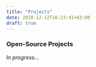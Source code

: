 ```yaml
---
title: "Projects"
date: 2020-12-12T16:23:41+03:00
draft: true
---
```


### Open-Source Projects

_In progress..._
